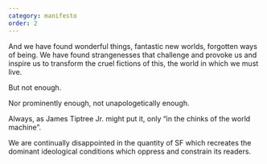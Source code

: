 ```yaml
---
category: manifesto
order: 2
---
```



And we have found wonderful things, fantastic new worlds, forgotten ways of being. We have found strangenesses that challenge and provoke us and inspire us to transform the cruel fictions of this, the world in which we must live.

But not enough.

Nor prominently enough, not unapologetically enough.

Always, as James Tiptree Jr. might put it, only “in the chinks of the world machine”.

We are continually disappointed in the quantity of SF which recreates the dominant ideological conditions which oppress and constrain its readers.
